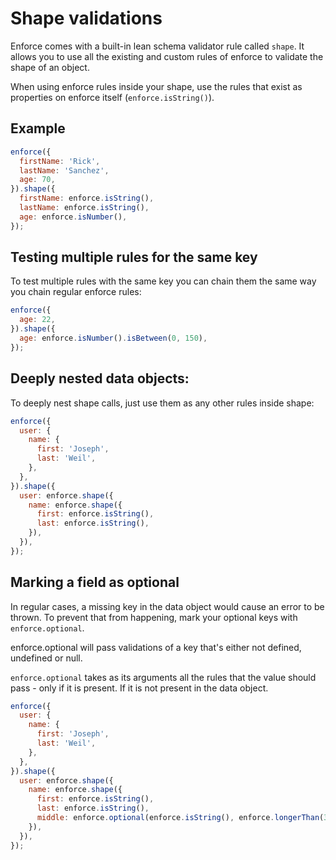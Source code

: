 # Shape validations

Enforce comes with a built-in lean schema validator rule called `shape`. It allows you to use all the existing and custom rules of enforce to validate the shape of an object.

When using enforce rules inside your shape, use the rules that exist as properties on enforce itself (`enforce.isString()`).

## Example

```js
enforce({
  firstName: 'Rick',
  lastName: 'Sanchez',
  age: 70,
}).shape({
  firstName: enforce.isString(),
  lastName: enforce.isString(),
  age: enforce.isNumber(),
});
```

## Testing multiple rules for the same key

To test multiple rules with the same key you can chain them the same way you chain regular enforce rules:

```js
enforce({
  age: 22,
}).shape({
  age: enforce.isNumber().isBetween(0, 150),
});
```

## Deeply nested data objects:

To deeply nest shape calls, just use them as any other rules inside shape:

```js
enforce({
  user: {
    name: {
      first: 'Joseph',
      last: 'Weil',
    },
  },
}).shape({
  user: enforce.shape({
    name: enforce.shape({
      first: enforce.isString(),
      last: enforce.isString(),
    }),
  }),
});
```

## Marking a field as optional

In regular cases, a missing key in the data object would cause an error to be thrown. To prevent that from happening, mark your optional keys with `enforce.optional`.

enforce.optional will pass validations of a key that's either not defined, undefined or null.

`enforce.optional` takes as its arguments all the rules that the value should pass - only if it is present. If it is not present in the data object.

```js
enforce({
  user: {
    name: {
      first: 'Joseph',
      last: 'Weil',
    },
  },
}).shape({
  user: enforce.shape({
    name: enforce.shape({
      first: enforce.isString(),
      last: enforce.isString(),
      middle: enforce.optional(enforce.isString(), enforce.longerThan(3)),
    }),
  }),
});
```
